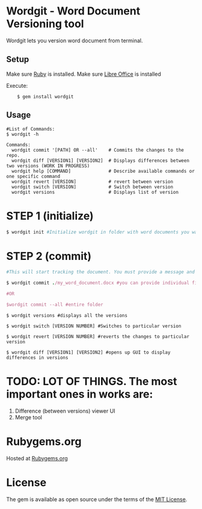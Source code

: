 # Wordgit - Word Document Versioning tool

Wordgit lets you version word document from terminal.


## Setup
Make sure [Ruby](https://www.ruby-lang.org/en/documentation/installation/) is installed.
Make sure [Libre Office](https://www.libreoffice.org/) is installed

Execute:
```
    $ gem install wordgit
```

## Usage

```shell
#List of Commands:
$ wordgit -h  

Commands:
  wordgit commit '[PATH] OR --all'    # Commits the changes to the repo.
  wordgit diff [VERSION1] [VERSION2]  # Displays differences between two versions (WORK IN PROGRESS)
  wordgit help [COMMAND]              # Describe available commands or one specific command
  wordgit revert [VERSION]            # revert between version
  wordgit switch [VERSION]            # Switch between version
  wordgit versions                    # Displays list of version

```

# STEP 1 (initialize)

```ruby
$ wordgit init #Initialize wordgit in folder with word documents you want to track
```

# STEP 2 (commit)

```ruby
#This will start tracking the document. You must provide a message and version in the prompt.

$ wordgit commit ./my_word_document.docx #you can provide individual file

#OR

$wordgit commit --all #entire folder
```

```shell
$ wordgit versions #displays all the versions
```

```shell
$ wordgit switch [VERSION NUMBER] #Switches to particular version
```

```shell
$ wordgit revert [VERSION NUMBER] #reverts the changes to particular version
```

```shell
$ wordgit diff [VERSION1] [VERSION2] #opens up GUI to display differences in versions
```

# TODO: LOT OF THINGS. The most important ones in works are:

1. Difference (between versions) viewer UI
2. Merge tool

# Rubygems.org
Hosted at [Rubygems.org](https://rubygems.org/gems/s3_patron)

# License

The gem is available as open source under the terms of the [MIT License](http://opensource.org/licenses/MIT).
